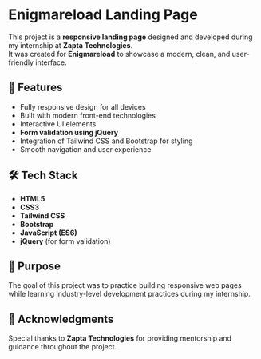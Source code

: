 # Enigmareload Landing Page

This project is a **responsive landing page** designed and developed during my internship at **Zapta Technologies**.  
It was created for **Enigmareload** to showcase a modern, clean, and user-friendly interface.

## 🚀 Features
- Fully responsive design for all devices
- Built with modern front-end technologies
- Interactive UI elements
- **Form validation using jQuery**
- Integration of Tailwind CSS and Bootstrap for styling
- Smooth navigation and user experience

## 🛠️ Tech Stack
- **HTML5**
- **CSS3**
- **Tailwind CSS**
- **Bootstrap**
- **JavaScript (ES6)**
- **jQuery** (for form validation)

## 🎯 Purpose
The goal of this project was to practice building responsive web pages while learning industry-level development practices during my internship.

## 📌 Acknowledgments
Special thanks to **Zapta Technologies** for providing mentorship and guidance throughout the project.
